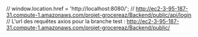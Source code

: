 // window.location.href = 'http://localhost:8080/';
// http://ec2-3-95-187-31.compute-1.amazonaws.com/projet-grocereaz/Backend/public/api/login
// L'url des requêtes axios pour la branche test : http://ec2-3-95-187-31.compute-1.amazonaws.com/projet-grocereaz/Backend/public/
